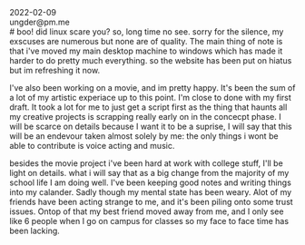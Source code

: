 <div class="metadata data">2022-02-09</div>
<div class="metadata author">ungder@pm.me</div>
# boo! did linux scare you?
so, long time no see. sorry for the silence, my exscuses are numerous but none are of quality. The main thing of note is that i've moved my main desktop machine to windows which has made it harder to do pretty much everything. so the website has been put on hiatus but im refreshing it now.

I've also been working on a movie, and im pretty happy. It's been the sum of a lot of my artistic experiace up to this point. I'm close to done with my first draft. It took a lot for me to just get a script first as the thing that haunts all my creative projects is scrapping really early on in the concecpt phase. I will be scarce on details because I want it to be a suprise, I will say that this will be an endevour taken almost solely by me: the only things i wont be able to contribute is voice acting and music.

besides the movie project i've been hard at work with college stuff, I'll be light on details. what i will say that as a big change from the majority of my school life I am doing well. I've been keeping good notes and writing things into my calander. Sadly though my mental state has been weary. Alot of my friends have been acting strange to me, and it's been piling onto some trust issues. Ontop of that my best friend moved away from me, and I only see like 6 people when I go on campus for classes so my face to face time has been lacking.
